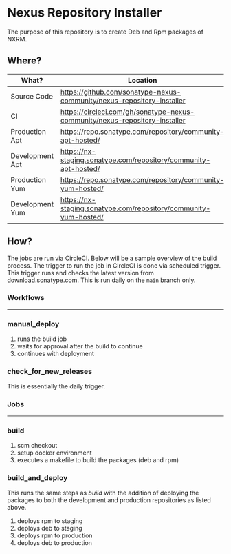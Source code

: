 # Nexus Repository Installer

The purpose of this repository is to create Deb and Rpm packages of NXRM.



## Where?

| What?           | Location                                                     |
| --------------- | ------------------------------------------------------------ |
| Source Code     | https://github.com/sonatype-nexus-community/nexus-repository-installer |
| CI              | https://circleci.com/gh/sonatype-nexus-community/nexus-repository-installer |
| Production Apt  | https://repo.sonatype.com/repository/community-apt-hosted/   |
| Development Apt | https://nx-staging.sonatype.com/repository/community-apt-hosted/ |
| Production Yum  | https://repo.sonatype.com/repository/community-yum-hosted/   |
| Development Yum | https://nx-staging.sonatype.com/repository/community-yum-hosted/ |



## How?

The jobs are run via CircleCI. Below will be a sample overview of the build process. The trigger to run the job in CircleCI is done via scheduled trigger. This trigger runs and checks the latest version from download.sonatype.com. This is run daily on the `main` branch only.



### Workflows

---

### manual_deploy

1. runs the build job
2. waits for approval after the build to continue
3. continues with deployment

### check_for_new_releases

This is essentially the daily trigger.



### Jobs

---

### build

1. scm checkout
2. setup docker environment
3. executes a makefile to build the packages (deb and rpm)



### build_and_deploy

This runs the same steps as *build* with the addition of deploying the packages to both the development and production repositories as listed above.

1. deploys rpm to staging
2. deploys deb to staging
3. deploys rpm to production
4. deploys deb to production


